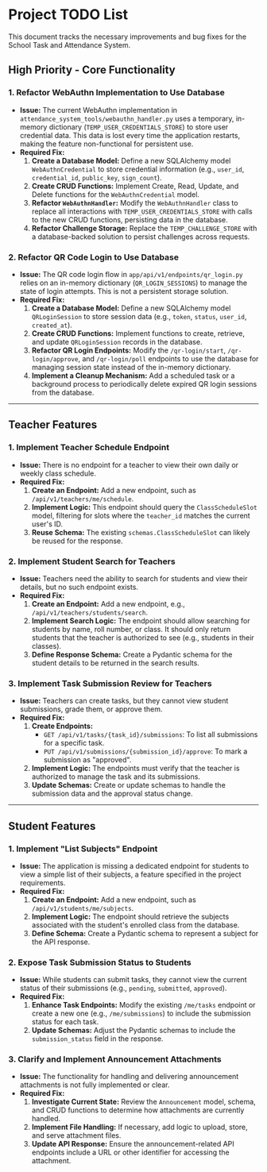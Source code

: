 # Project TODO List

This document tracks the necessary improvements and bug fixes for the School Task and Attendance System.

## High Priority - Core Functionality

### 1. Refactor WebAuthn Implementation to Use Database

- **Issue:** The current WebAuthn implementation in `attendance_system_tools/webauthn_handler.py` uses a temporary, in-memory dictionary (`TEMP_USER_CREDENTIALS_STORE`) to store user credential data. This data is lost every time the application restarts, making the feature non-functional for persistent use.
- **Required Fix:**
    1.  **Create a Database Model:** Define a new SQLAlchemy model `WebAuthnCredential` to store credential information (e.g., `user_id`, `credential_id`, `public_key`, `sign_count`).
    2.  **Create CRUD Functions:** Implement Create, Read, Update, and Delete functions for the `WebAuthnCredential` model.
    3.  **Refactor `WebAuthnHandler`:** Modify the `WebAuthnHandler` class to replace all interactions with `TEMP_USER_CREDENTIALS_STORE` with calls to the new CRUD functions, persisting data in the database.
    4.  **Refactor Challenge Storage:** Replace the `TEMP_CHALLENGE_STORE` with a database-backed solution to persist challenges across requests.

### 2. Refactor QR Code Login to Use Database

- **Issue:** The QR code login flow in `app/api/v1/endpoints/qr_login.py` relies on an in-memory dictionary (`QR_LOGIN_SESSIONS`) to manage the state of login attempts. This is not a persistent storage solution.
- **Required Fix:**
    1.  **Create a Database Model:** Define a new SQLAlchemy model `QRLoginSession` to store session data (e.g., `token`, `status`, `user_id`, `created_at`).
    2.  **Create CRUD Functions:** Implement functions to create, retrieve, and update `QRLoginSession` records in the database.
    3.  **Refactor QR Login Endpoints:** Modify the `/qr-login/start`, `/qr-login/approve`, and `/qr-login/poll` endpoints to use the database for managing session state instead of the in-memory dictionary.
    4.  **Implement a Cleanup Mechanism:** Add a scheduled task or a background process to periodically delete expired QR login sessions from the database.

---

## Teacher Features

### 1. Implement Teacher Schedule Endpoint

- **Issue:** There is no endpoint for a teacher to view their own daily or weekly class schedule.
- **Required Fix:**
    1.  **Create an Endpoint:** Add a new endpoint, such as `/api/v1/teachers/me/schedule`.
    2.  **Implement Logic:** This endpoint should query the `ClassScheduleSlot` model, filtering for slots where the `teacher_id` matches the current user's ID.
    3.  **Reuse Schema:** The existing `schemas.ClassScheduleSlot` can likely be reused for the response.

### 2. Implement Student Search for Teachers

- **Issue:** Teachers need the ability to search for students and view their details, but no such endpoint exists.
- **Required Fix:**
    1.  **Create an Endpoint:** Add a new endpoint, e.g., `/api/v1/teachers/students/search`.
    2.  **Implement Search Logic:** The endpoint should allow searching for students by name, roll number, or class. It should only return students that the teacher is authorized to see (e.g., students in their classes).
    3.  **Define Response Schema:** Create a Pydantic schema for the student details to be returned in the search results.

### 3. Implement Task Submission Review for Teachers

- **Issue:** Teachers can create tasks, but they cannot view student submissions, grade them, or approve them.
- **Required Fix:**
    1.  **Create Endpoints:**
        -   `GET /api/v1/tasks/{task_id}/submissions`: To list all submissions for a specific task.
        -   `PUT /api/v1/submissions/{submission_id}/approve`: To mark a submission as "approved".
    2.  **Implement Logic:** The endpoints must verify that the teacher is authorized to manage the task and its submissions.
    3.  **Update Schemas:** Create or update schemas to handle the submission data and the approval status change.

---

## Student Features

### 1. Implement "List Subjects" Endpoint

- **Issue:** The application is missing a dedicated endpoint for students to view a simple list of their subjects, a feature specified in the project requirements.
- **Required Fix:**
    1.  **Create an Endpoint:** Add a new endpoint, such as `/api/v1/students/me/subjects`.
    2.  **Implement Logic:** The endpoint should retrieve the subjects associated with the student's enrolled class from the database.
    3.  **Define Schema:** Create a Pydantic schema to represent a subject for the API response.

### 2. Expose Task Submission Status to Students

- **Issue:** While students can submit tasks, they cannot view the current status of their submissions (e.g., `pending`, `submitted`, `approved`).
- **Required Fix:**
    1.  **Enhance Task Endpoints:** Modify the existing `/me/tasks` endpoint or create a new one (e.g., `/me/submissions`) to include the submission status for each task.
    2.  **Update Schemas:** Adjust the Pydantic schemas to include the `submission_status` field in the response.

### 3. Clarify and Implement Announcement Attachments

- **Issue:** The functionality for handling and delivering announcement attachments is not fully implemented or clear.
- **Required Fix:**
    1.  **Investigate Current State:** Review the `Announcement` model, schema, and CRUD functions to determine how attachments are currently handled.
    2.  **Implement File Handling:** If necessary, add logic to upload, store, and serve attachment files.
    3.  **Update API Response:** Ensure the announcement-related API endpoints include a URL or other identifier for accessing the attachment.
